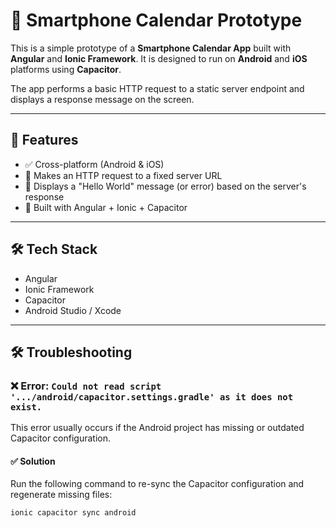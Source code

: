 # 📆 Smartphone Calendar Prototype

This is a simple prototype of a **Smartphone Calendar App** built with **Angular** and **Ionic Framework**. It is designed to run on **Android** and **iOS** platforms using **Capacitor**.

The app performs a basic HTTP request to a static server endpoint and displays a response message on the screen.

---

## 🚀 Features

- ✅ Cross-platform (Android & iOS)
- 🔁 Makes an HTTP request to a fixed server URL
- 💬 Displays a "Hello World" message (or error) based on the server's response
- 🧩 Built with Angular + Ionic + Capacitor

---

## 🛠️ Tech Stack

- Angular
- Ionic Framework
- Capacitor
- Android Studio / Xcode

---

## 🛠 Troubleshooting

### ❌ Error: `Could not read script '.../android/capacitor.settings.gradle' as it does not exist.`

This error usually occurs if the Android project has missing or outdated Capacitor configuration.

#### ✅ Solution

Run the following command to re-sync the Capacitor configuration and regenerate missing files:

```bash
ionic capacitor sync android
